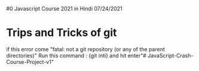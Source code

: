 #0 Javascript Course 2021 in Hindi          07/24/2021



















# Trips and Tricks of git
if this error come "fatal: not a git repository (or any of the parent directories)"
Run this command : {git inti} and hit enter"# JavaScript-Crash-Course-Project-v1" 
